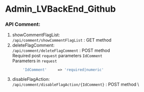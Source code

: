 # Admin_LVBackEnd_Github

### API Comment:

1. showCommentFlagList: \
   `/api/comment/showCommentFlagList` : GET method
2. deleteFlagComment: \
   `/api/comment/deleteFlagComment` : POST method \
   Required post `request` parameters `IdComment`\
   Parameters in `request`

```php
        'IdComment'     => 'required|numeric'
```

3. disableFlagAction: \
   `/api/comment/disableFlagAction/{IdComment}` : POST method \
 
